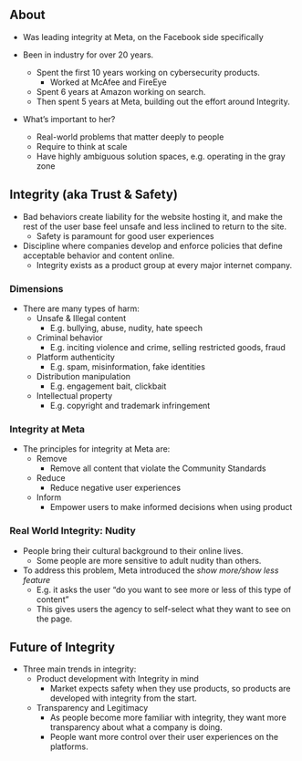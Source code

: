 
## About
* Was leading integrity at Meta, on the Facebook side specifically
* Been in industry for over 20 years.
  * Spent the first 10 years working on cybersecurity products.
    * Worked at McAfee and FireEye
  * Spent 6 years at Amazon working on search.
  * Then spent 5 years at Meta, building out the effort around Integrity.

* What’s important to her?
  * Real-world problems that matter deeply to people
  * Require to think at scale
  * Have highly ambiguous solution spaces, e.g. operating in the gray zone

## Integrity (aka Trust & Safety)
* Bad behaviors create liability for the website hosting it, and  make the rest of the user base feel unsafe and less inclined to return to the site.
  * Safety is paramount for good user experiences
* Discipline where companies develop and enforce policies that define acceptable behavior and content online.
  * Integrity exists as a product group at every major internet company.

### Dimensions
* There are many types of harm:
  * Unsafe & Illegal content
    * E.g. bullying, abuse, nudity, hate speech
  * Criminal behavior
    * E.g. inciting violence and crime, selling restricted goods, fraud
  * Platform authenticity
    * E.g. spam, misinformation, fake identities
  * Distribution manipulation
    * E.g. engagement bait, clickbait
  * Intellectual property
    * E.g. copyright and trademark infringement

### Integrity at Meta
* The principles for integrity at Meta are:
  * Remove
    * Remove all content that violate the Community Standards
  * Reduce
    * Reduce negative user experiences
  * Inform
    * Empower users to make informed decisions when using product

### Real World Integrity: Nudity
* People bring their cultural background to their online lives.
  * Some people are more sensitive to adult nudity than others.
* To address this problem, Meta introduced the *show more/show less feature*
  * E.g. it asks the user “do you want to see more or less of this type of content”
  * This gives users the agency to self-select what they want to see on the page.

## Future of Integrity
* Three main trends in integrity:
  * Product development with Integrity in mind
    * Market expects safety when they use products, so products are developed with integrity from the start.
  * Transparency and Legitimacy
    * As people become more familiar with integrity, they want more transparency about what a company is doing.
    * People want more control over their user experiences on the platforms.

